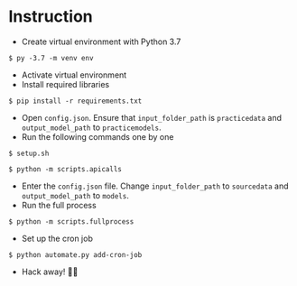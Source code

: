 # Instruction
- Create virtual environment with Python 3.7
```
$ py -3.7 -m venv env
```
- Activate virtual environment
- Install required libraries
```
$ pip install -r requirements.txt
```
- Open `config.json`. Ensure that `input_folder_path` is `practicedata` and `output_model_path` to `practicemodels`.
- Run the following commands one by one
```
$ setup.sh
```
```
$ python -m scripts.apicalls
```
- Enter the `config.json` file. Change `input_folder_path` to `sourcedata` and `output_model_path` to `models`.
- Run the full process
```
$ python -m scripts.fullprocess
```
- Set up the cron job
```
$ python automate.py add-cron-job
```
- Hack away! 🔨🔨